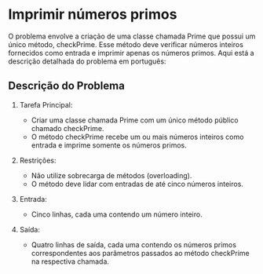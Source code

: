 # Imprimir números primos

O problema envolve a criação de uma classe chamada Prime que possui um único método, checkPrime. Esse método deve verificar números inteiros fornecidos como entrada e imprimir apenas os números primos. Aqui está a descrição detalhada do problema em português:

## Descrição do Problema
1. Tarefa Principal:
   - Criar uma classe chamada Prime com um único método público chamado checkPrime.
   - O método checkPrime recebe um ou mais números inteiros como entrada e imprime somente os números primos.
  
2. Restrições:
   - Não utilize sobrecarga de métodos (overloading).
   - O método deve lidar com entradas de até cinco números inteiros.
  
3. Entrada:
   - Cinco linhas, cada uma contendo um número inteiro.
  
4. Saída:
   - Quatro linhas de saída, cada uma contendo os números primos correspondentes aos parâmetros passados ao método checkPrime na respectiva chamada.
